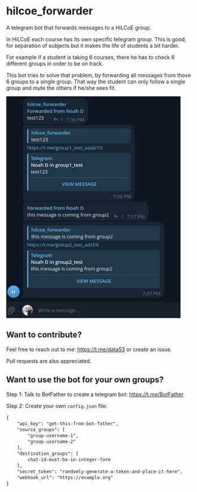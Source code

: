 # hilcoe_forwarder
A telegram bot that forwards messages to a HiLCoE group. 

In HiLCoE each course has its own specific telegram group. This is 
good, for separation of subjects but it makes the life of students a bit harder. 

For example if a student is taking 6 courses, there he has to check 
6 different groups in order to be on track. 

This bot tries to solve that problem, by forwarding all messages from those 6 groups
to a single group. That way the student can only follow a single group and mute the others
if he/she sees fit. 

<img src="demo.png">

## Want to contribute? 

Feel free to reach out to me: https://t.me/data53 or create an issue. 

Pull requests are also appreciated. 

## Want to use the bot for your own groups? 

Step 1: Talk to BotFather to create a telegram bot: https://t.me/BotFather

Step 2: Create your own `config.json` file: 

```
{ 
    "api_key": "get-this-from-bot-father", 
    "source_groups": [
        "group-username-1", 
        "group-username-2"
    ], 
    "destination_groups": [ 
        chat-id-must-be-in-integer-form
    ], 
    "secret_token": "randomly-generate-a-token-and-place-it-here", 
    "webhook_url": "https://example.org"
}
```